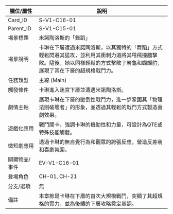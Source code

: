 | 欄位/屬性 | 說明 |
|---|---|
| Card_ID | S-V1-C16-01 |
| Parent_ID | S-V1-C15-01 |
| 場景標題 | 米諾陶洛斯的「舞蹈」 |
| 場景說明 | 卡琳在下層遭遇米諾陶洛斯，以其獨特的「舞蹈」方式輕鬆閃避其猛攻，並利用其衝刺力道將其甩飛撞牆擊敗。隨後，她以同樣輕鬆的方式擊敗了岩龜和蝴蝶豹，展現了其在下層的超規格戰鬥力。 |
| 任務類型 | 主線 (Main) |
| 觸發條件 | 卡琳進入迷宮下層並遭遇米諾陶洛斯。 |
| 劇情主軸 | 展現卡琳在下層的壓倒性戰鬥力，進一步鞏固其「物理法則破壞者」的形象，並透過其輕鬆的戰鬥方式製造喜劇效果。 |
| 遊戲化應用 | 戰鬥關卡，強調卡琳的機動性和力量，可設計為QTE或特殊技能觸發。 |
| 微短劇應用 | 透過卡琳的無自覺行為和觀眾的誇張反應，營造反差萌和喜劇氛圍。 |
| 關鍵物品/事件 | EV-V1-C16-01 |
| 登場角色 | CH-01, CH-21 |
| 分支/選項 | 無 |
| 備註 | 本章節是卡琳在下層的首次大規模戰鬥，突顯了其超規格的實力，並為後續的下層攻略奠定基調。 |

